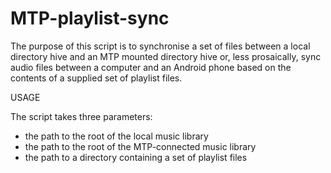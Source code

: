 # MTP-playlist-sync

The purpose of this script is to synchronise a set of files between a local directory hive and an MTP mounted directory hive or, less prosaically, sync audio files between a computer and an Android phone based on the contents of a supplied set of playlist files.

USAGE

The script takes three parameters:

- the path to the root of the local music library
- the path to the root of the MTP-connected music library
- the path to a directory containing a set of playlist files